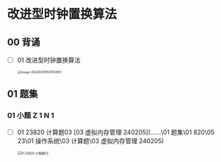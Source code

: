 # 改进型时钟置换算法



## 00 背诵

- [ ] 01 改进型时钟置换算法

  <img src="https://cvp.oss-cn-shanghai.aliyuncs.com/picgo/202402061041728.png" alt="image-20240206104102651" style="zoom:50%;" />

## 01 题集



### 01 小题  Z 1 N 1

- [ ] 01 23820 计算题03  [03 虚拟内存管理 240205](..\..\..\01 题集\01 820\05 23\01 操作系统\03 计算题\03 虚拟内存管理 240205) 

  <img src="https://cvp.oss-cn-shanghai.aliyuncs.com/picgo/202402061052166.png" alt="01 23820 计算题03" style="zoom:50%;" />
  
  

